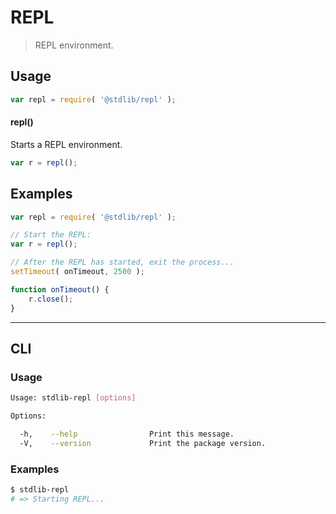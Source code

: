 # REPL

> REPL environment.


<!-- <usage> -->

## Usage

``` javascript
var repl = require( '@stdlib/repl' );
```

#### repl()

Starts a REPL environment.

``` javascript
var r = repl();
```

<!-- </usage> -->


<!-- <examples> -->

## Examples

``` javascript
var repl = require( '@stdlib/repl' );

// Start the REPL:
var r = repl();

// After the REPL has started, exit the process...
setTimeout( onTimeout, 2500 );

function onTimeout() {
    r.close();
}
```

<!-- </examples> -->


<!-- <cli> -->

---

## CLI

<!-- <usage> -->

### Usage

``` bash
Usage: stdlib-repl [options]

Options:

  -h,    --help                Print this message.
  -V,    --version             Print the package version.
```

<!-- </usage> -->

<!-- <examples> -->

### Examples

``` bash
$ stdlib-repl
# => Starting REPL...
```

<!-- </examples> -->

<!-- </cli> -->


<!-- <links> -->

<!-- </links> -->
